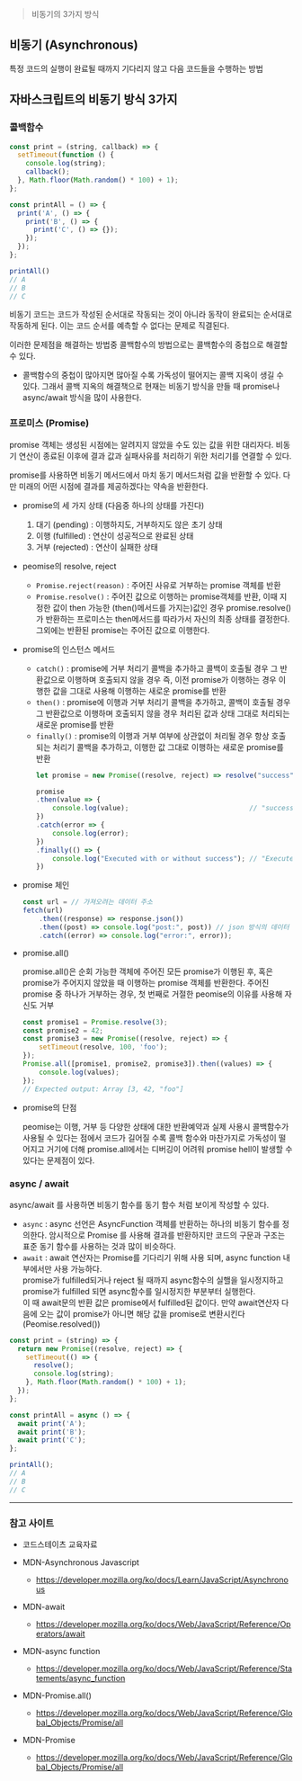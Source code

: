 > 비동기의 3가지 방식

## 비동기 (Asynchronous)
특정 코드의 실행이 완료될 때까지 기다리지 않고 다음 코드들을 수행하는 방법

## 자바스크립트의 비동기 방식 3가지

### 콜백함수
```javascript
const print = (string, callback) => {
  setTimeout(function () {
    console.log(string);
    callback();
  }, Math.floor(Math.random() * 100) + 1);
};

const printAll = () => {
  print('A', () => {
    print('B', () => {
      print('C', () => {});
    });
  });
};

printAll()
// A
// B
// C
```
비동기 코드는 코드가 작성된 순서대로 작동되는 것이 아니라 동작이 완료되는 순서대로 작동하게 된다. 이는 코드 순서를 예측할 수 없다는 문제로 직결된다.

이러한 문제점을 해결하는 방법중 콜백함수의 방법으로는 콜백함수의 중첩으로 해결할 수 있다.

* 콜백함수의 중첩이 많아지면 많아질 수록 가독성이 떨어지는 콜백 지옥이 생길 수 있다. 그래서 콜백 지옥의 해결책으로 현재는 비동기 방식을 만들 때 promise나 async/await 방식을 많이 사용한다.

### 프로미스 (Promise)
promise 객체는 생성된 시점에는 알려지지 않았을 수도 있는 값을 위한 대리자다. 비동기 연산이 종료된 이후에 결과 값과 실패사유를 처리하기 위한 처리기를 연결할 수 있다.

promise를 사용하면 비동기 메서드에서 마치 동기 메서드처럼 값을 반환할 수 있다. 다만 미래의 어떤 시점에 결과를 제공하겠다는 약속을 반환한다.

* promise의 세 가지 상태 (다음중 하나의 상태를 가진다)
	1. 대기 (pending) : 이행하지도, 거부하지도 않은 초기 상태
	2. 이행 (fulfilled) : 연산이 성공적으로 완료된 상태
	3. 거부 (rejected) : 연산이 실패한 상태

* peomise의 resolve, reject
	* `Promise.reject(reason)` : 주어진 사유로 거부하는 promise 객체를 반환
	* `Promise.resolve()` : 주어진 값으로 이행하는 promise객체를 반환, 이때 지정한 값이 then 가능한 (then()메서드를 가지는)값인 경우 promise.resolve()가 반환하는 프로미스는 then메서드를 따라가서 자신의 최종 상태를 결정한다. 그외에는 반환된 promise는 주어진 값으로 이행한다.

*	promise의 인스턴스 메서드 
	* `catch()` : promise에 거부 처리기 콜백을 추가하고 콜백이 호출될 경우 그 반환값으로 이행하며 호출되지 않을 경우 즉, 이전 promise가 이행하는 경우 이행한 값을 그대로 사용해 이행하는 새로운 promise를 반환
	* `then()` : promise에 이행과 거부 처리기 콜백을 추가하고, 콜백이 호출될 경우 그 반환값으로 이행하며 호출되지 않을 경우 처리된 값과 상태 그대로 처리되는 새로운 promise를 반환
	* `finally()` : promise의 이행과 거부 여부에 상관없이 처리될 경우 항상 호출되는 처리기 콜백을 추가하고, 이행한 값 그대로 이행하는 새로운 promise를 반환
		```javascript
		let promise = new Promise((resolve, reject) => resolve("success"));

		promise
		.then(value => {
			console.log(value);                              // "success"
		})
		.catch(error => {
			console.log(error);
		})
		.finally(() => {
			console.log("Executed with or without success"); // "Executed with or without success"
		})
		```
* promise 체인
	```javascript
	const url = // 가져오려는 데이터 주소
	fetch(url)
		.then((response) => response.json())
		.then((post) => console.log("post:", post)) // json 방식의 데이터 객체
		.catch((error) => console.log("error:", error));
	```
	
* promise.all()
	
	promise.all()은 순회 가능한 객체에 주어진 모든 promise가 이행된 후, 혹은 promise가 주어지지 않았을 때 이행하는 promise 객체를 반환한다. 주어진 promise 중 하나가 거부하는 경우, 첫 번째로 거절한 peomise의 이유를 사용해 자신도 거부
	```javascript
	const promise1 = Promise.resolve(3);
	const promise2 = 42;
	const promise3 = new Promise((resolve, reject) => {
		setTimeout(resolve, 100, 'foo');
	});
	Promise.all([promise1, promise2, promise3]).then((values) => {
		console.log(values);
	});
	// Expected output: Array [3, 42, "foo"]
	```
* promise의 단점
	
	peomise는 이행, 거부 등 다양한 상태에 대한 반환예약과 실제 사용시 콜백함수가 사용될 수 있다는 점에서 코드가 길어질 수록 콜백 함수와 마찬가지로 가독성이 떨어지고 거기에 더해 promise.all에서는 디버깅이 어려워 promise hell이 발생할 수 있다는 문제점이 있다.

###	async / await
async/await 를 사용하면 비동기 함수를 동기 함수 처럼 보이게 작성할 수 있다.
* `async` : async 선언은 AsyncFunction 객체를 반환하는 하나의 비동기 함수를 정의한다. 암시적으로 Promise 를 사용해 결과를 반환하지만 코드의 구문과 구조는 표준 동기 함수를 사용하는 것과 많이 비슷하다.
* `await` : await 연산자는 Promise를 기다리기 위해 사용 되며, async function 내부에서만 사용 가능하다. <br>
promise가 fulfilled되거나 reject 될 때까지 async함수의 실핼을 일시정지하고 promise가 fulfilled 되면 async함수를 일시정지한 부분부터 실행한다.<br>
이 때 await문의 반환 값은 promise에서 fulfilled된 값이다. 만약 await연산자 다음에 오는 값이 promise가 아니면 해당 값을 promise로 변환시킨다(Peomise.resolved())

```javascript
const print = (string) => {
  return new Promise((resolve, reject) => {
    setTimeout(() => {
      resolve();
      console.log(string);
    }, Math.floor(Math.random() * 100) + 1);
  });
};

const printAll = async () => {
  await print('A');
  await print('B');
  await print('C');
};

printAll();
// A
// B
// C
```

___
### 참고 사이트
* 코드스테이츠 교육자료

* MDN-Asynchronous Javascript
	* https://developer.mozilla.org/ko/docs/Learn/JavaScript/Asynchronous

* MDN-await
	* https://developer.mozilla.org/ko/docs/Web/JavaScript/Reference/Operators/await

* MDN-async function
	* https://developer.mozilla.org/ko/docs/Web/JavaScript/Reference/Statements/async_function

* MDN-Promise.all()
	* https://developer.mozilla.org/ko/docs/Web/JavaScript/Reference/Global_Objects/Promise/all

* MDN-Promise
	* https://developer.mozilla.org/ko/docs/Web/JavaScript/Reference/Global_Objects/Promise/all